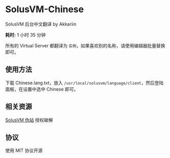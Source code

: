 # SolusVM-Chinese

SolusVM 后台中文翻译 by Akkariin

__耗时:__ 1 小时 35 分钟

所有的 Virtual Server 都翻译为 `实例`，如果喜欢别的名称，请使用编辑器批量替换即可。

## 使用方法

下载 Chinese.lang.txt，放入 `/usr/local/solusvm/language/client`，然后登陆面板，在设置中选中 Chinese 即可。

## 相关资源

[SolusVM 伪站](https://svm.ink/) 授权破解

## 协议

使用 MIT 协议开源
